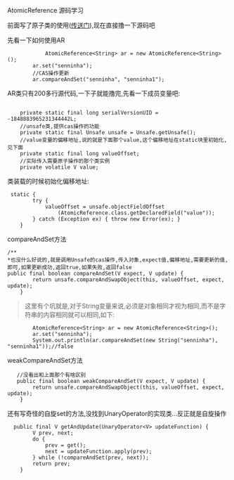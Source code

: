 AtomicReference 源码学习

前面写了原子类的使用([传送门](http://www.jianshu.com/p/c62c6f8a762f)),现在直接撸一下源码吧

先看一下如何使用AR
```
	        AtomicReference<String> ar = new AtomicReference<String>();
		ar.set("senninha");
		//CAS操作更新
		ar.compareAndSet("senninha", "senninha1");
```

AR类只有200多行源代码,一下子就能撸完,先看一下成员变量吧:
```
    
    private static final long serialVersionUID = -1848883965231344442L;
    //unsafe类,提供cas操作的功能
    private static final Unsafe unsafe = Unsafe.getUnsafe();
    //value变量的偏移地址,说的就是下面那个value,这个偏移地址在static块里初始化,见下面
    private static final long valueOffset;
    //实际传入需要原子操作的那个类实例
    private volatile V value;

```

类装载的时候初始化偏移地址:
```
 static {
        try {
            valueOffset = unsafe.objectFieldOffset
                (AtomicReference.class.getDeclaredField("value"));
        } catch (Exception ex) { throw new Error(ex); }
    }
```

compareAndSet方法
```
/**
*也没什么好说的,就是调用Unsafe的cas操作,传入对象,expect值,偏移地址,需要更新的值,即可,如果更新成功,返回true,如果失败,返回false
public final boolean compareAndSet(V expect, V update) {
        return unsafe.compareAndSwapObject(this, valueOffset, expect, update);
    }
```
> 这里有个坑就是,对于String变量来说,必须是对象相同才视为相同,而不是字符串的内容相同就可以相同,如下:

```
		AtomicReference<String> ar = new AtomicReference<String>();
		ar.set("senninha");
		System.out.println(ar.compareAndSet(new String("senninha"), "senninha1"));//false

```

weakCompareAndSet方法

```
   //没看出和上面那个有啥区别
   public final boolean weakCompareAndSet(V expect, V update) {
        return unsafe.compareAndSwapObject(this, valueOffset, expect, update);
    }
```

还有写奇怪的自旋set的方法,没找到UnaryOperator的实现类...反正就是自旋操作
```
  public final V getAndUpdate(UnaryOperator<V> updateFunction) {
        V prev, next;
        do {
            prev = get();
            next = updateFunction.apply(prev);
        } while (!compareAndSet(prev, next));
        return prev;
    }
```
